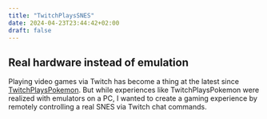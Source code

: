 ```yaml
---
title: "TwitchPlaysSNES"
date: 2024-04-23T23:44:42+02:00
draft: false
---
```



## Real hardware instead of emulation

Playing video games via Twitch has become a thing at the latest since [TwitchPlaysPokemon](https://www.reddit.com/r/twitchplayspokemon/).
But while experiences like TwitchPlaysPokemon were realized with emulators on a PC, I wanted to create a gaming experience by remotely controlling a real SNES via Twitch chat commands.
